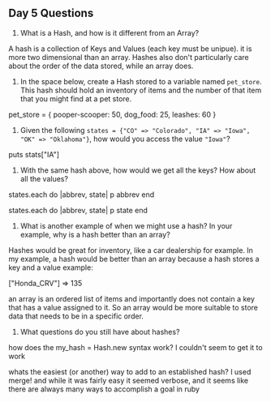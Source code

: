 ## Day 5 Questions

1. What is a Hash, and how is it different from an Array?

A hash is a collection of Keys and Values (each key must be unipue). it is more two dimensional than an array. Hashes also don't particularly care about the order of the data stored, while an array does.

1. In the space below, create a Hash stored to a variable named `pet_store`.  This hash should hold an inventory of items and the number of that item that you might find at a pet store.

pet_store = {
pooper-scooper: 50,
dog_food: 25,
leashes: 60
}

1. Given the following `states = {"CO" => "Colorado", "IA" => "Iowa", "OK" => "Oklahoma"}`, how would you access the value `"Iowa"`?

puts stats["IA"]

1. With the same hash above, how would we get all the keys?  How about all the values?

states.each do |abbrev, state|
p abbrev
end

states.each do |abbrev, state|
p state
end



1. What is another example of when we might use a hash?  In your example, why is a hash better than an array?

Hashes would be great for inventory, like a car dealership for example. In my example, a hash would be better than an array because a hash stores a key and a value example:   

["Honda_CRV"] => 135

an array is an ordered list of items and importantly does not contain a key that has a value assigned to it. So an array would be more suitable to store data that needs to be in a specific order.




1. What questions do you still have about hashes?

how does the my_hash = Hash.new syntax work? I couldn't seem to get it to work

whats the easiest (or another) way to add to an established hash? I used merge! and while it was fairly easy it seemed verbose, and it seems like there are always many ways to accomplish a goal in ruby
